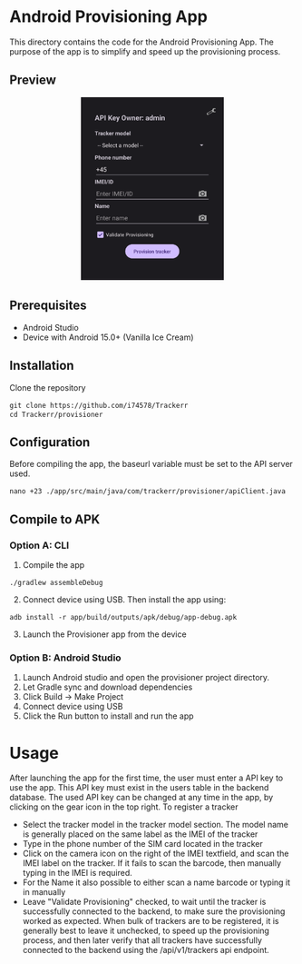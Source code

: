 # Android Provisioning App
This directory contains the code for the Android Provisioning App.
The purpose of the app is to simplify and speed up the provisioning process.

## Preview
<p align="center">
  <img src="../docs/screenshots/provisioner.png" width="50%">
</p>

## Prerequisites
- Android Studio
- Device with Android 15.0+ (Vanilla Ice Cream)

## Installation
Clone the repository
```
git clone https://github.com/i74578/Trackerr
cd Trackerr/provisioner
```

## Configuration
Before compiling the app, the baseurl variable must be set to the API server used.
```
nano +23 ./app/src/main/java/com/trackerr/provisioner/apiClient.java
```

## Compile to APK
### Option A: CLI
1. Compile the app
```
./gradlew assembleDebug 
```
2. Connect device using USB. Then install the app using:
```
adb install -r app/build/outputs/apk/debug/app-debug.apk
```
3. Launch the Provisioner app from the device
### Option B: Android Studio
1. Launch Android studio and open the provisioner project directory.
2. Let Gradle sync and download dependencies
3. Click Build -> Make Project
4. Connect device using USB
5. Click the Run button to install and run the app

# Usage
After launching the app for the first time, the user must enter a API key to use the app. This API key must exist in the users table in the backend database. The used API key can be changed at any time in the app, by clicking on the gear icon in the top right. 
To register a tracker 
- Select the tracker model in the tracker model section. The model name is generally placed on the same label as the IMEI of the tracker
- Type in the phone number of the SIM card located in the tracker
- Click on the camera icon on the right of the IMEI textfield, and scan the IMEI label on the tracker. If it fails to scan the barcode, then manually typing in the IMEI is required.
- For the Name it also possible to either scan a name barcode or typing it in manually
- Leave "Validate Provisioning" checked, to wait until the tracker is successfully connected to the backend, to make sure the provisioning worked as expected. When bulk of trackers are to be registered, it is generally best to leave it unchecked, to speed up the provisioning process, and then later verify that all trackers have successfully connected to the backend using the /api/v1/trackers api endpoint.
